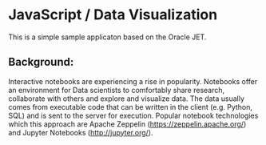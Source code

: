 # JavaScript / Data Visualization

This is a simple sample applicaton based on the Oracle JET. 

## Background:

Interactive notebooks are experiencing a rise in popularity. Notebooks offer an environment for Data scientists to
comfortably share research, collaborate with others and explore and visualize data. The data usually comes from
executable code that can be written in the client (e.g. Python, SQL) and is sent to the server for execution. Popular
notebook technologies which this approach are Apache Zeppelin (https://zeppelin.apache.org/) and Jupyter Notebooks
(http://jupyter.org/).